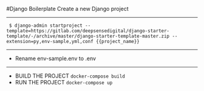 #Django Boilerplate
Create a new Django project
- ------------------------------------------------------ 

```
 $ django-admin startproject --template=https://gitlab.com/deepsensedigital/django-starter-template/-/archive/master/django-starter-template-master.zip --extension=py,env-sample,yml,conf {{project_name}}
```

- ------------------------------------------------------ 
- Rename env-sample.env to .env
 -----------------------------------------------------------------

- BUILD THE PROJECT `docker-compose build`
- RUN THE PROJECT `docker-compose up`



